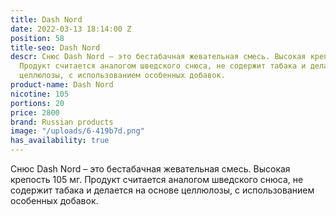 ```yaml
---
title: Dash Nord
date: 2022-03-13 18:14:00 Z
position: 58
title-seo: Dash Nord
descr: Снюс Dash Nord – это бестабачная жевательная смесь. Высокая крепость 105 мг.
  Продукт считается аналогом шведского снюса, не содержит табака и делается на основе
  целлюлозы, с использованием особенных добавок.
product-name: Dash Nord
nicotine: 105
portions: 20
price: 2800
brand: Russian products
image: "/uploads/6-419b7d.png"
has_availability: true
---
```


Снюс Dash Nord – это бестабачная жевательная смесь. Высокая крепость 105 мг. Продукт считается аналогом шведского снюса, не содержит табака и делается на основе целлюлозы, с использованием особенных добавок.